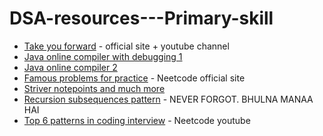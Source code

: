 # DSA-resources---Primary-skill

- [Take you forward](https://takeuforward.org/) - official site + youtube channel
- [Java online compiler with debugging 1](https://www.onlinegdb.com/online_java_compiler)
- [Java online compiler 2](https://www.programiz.com/java-programming/online-compiler/)
- [Famous problems for practice](https://neetcode.io/practice) - Neetcode official site
- [Striver notepoints and much more](https://drive.google.com/drive/folders/15VfyQjpS7PixZT8ywokZeNLPvFWtXoyr?usp=sharing)
- [Recursion subsequences pattern](https://medium.com/p/19e5e5fddf8b) - NEVER FORGOT. BHULNA MANAA HAI
- [Top 6 patterns in coding interview](https://www.youtube.com/watch?v=ft0owvS5tQA) - Neetcode youtube
